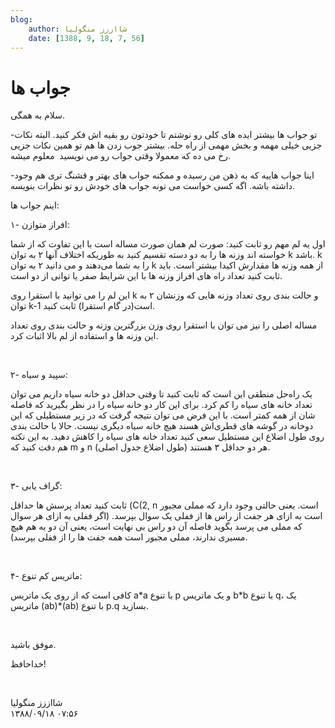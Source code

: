 ```yaml
---
blog:
    author: شااززز منگولیا
    date: [1388, 9, 18, 7, 56]
---
```

# جواب ها

<div class="cnt">
سلام به همگی.<p>-تو جواب ها بیشتر ایده های کلی رو نوشتم تا خودتون رو بقیه اش فکر کنید. البته نکات جزیی خیلی مهمه و بخش مهمی از راه حله. بیشتر جوب زدن ها هم تو همین نکات جزیی رخ می ده که معمولا وقتی جواب رو می نویسید  معلوم میشه.</p>
<p>-اینا جواب هاییه که به ذهن من رسیده و ممکنه جواب های بهتر و قشنگ تری هم وجود داشته باشه. اگه کسی خواست می تونه جواب های خودش رو تو نظرات بنویسه.</p>
<p>اینم جواب ها:</p>
<p>۱- افراز متوازن:</p>
<p>اول یه لم مهم رو ثابت کنید: صورت لم همان صورت مساله است با این تفاوت که از شما خواسته اند وزنه ها را به دو دسته تقسیم کنید به طوریکه اختلاف آنها ۲ به توان k باشد. k را به شما می‌دهند و می دانید ۲ به توان k از همه وزنه ها مقدارش اکیدا بیشتر است. باید ثابت کنید تعداد راه های افراز وزنه ها با این شرایط صفر یا توانی از دو است.</p>
<p>این لم را می توانید با استقرا روی k و حالت بندی روی تعداد وزنه هایی که وزنشان ۲ به توان k-1 است(در گام استقرا) ثابت کنید.</p>
<p>مساله اصلی را نیز می توان با استقرا روی وزن بزرگترین وزنه و حالت بندی روی تعداد این وزنه ها و استفاده از لم بالا اثبات کرد.</p>
<p><br/></p>
<p>۲- سپید و سیاه:</p>
<p>یک راه‌حل منطقی این است که ثابت کنید تا وقتی حداقل دو خانه سیاه داریم می توان تعداد خانه های سیاه را کم کرد. برای این کار دو خانه سیاه را در نظر بگیرید که فاصله شان از همه کمتر است. با این فرض می توان نتیجه گرفت که در زیر مستطیلی که این دوخانه در گوشه های قطری‌اش هسند هیچ خانه سیاه دیگری نیست. حالا با حالت بندی روی طول اضلاع این مستطیل سعی کنید تعداد خانه های سیاه را کاهش دهید. به این نکته هم دقت کنید که m و n (طول اضلاع جدول اصلی) هر دو حداقل ۳ هستند.</p>
<p><br/></p>
<p>۳- گراف یابی:</p>
<p>ثابت کنید تعداد پرسش ها حداقل (C(2, n است. یعنی حالتی وجود دارد که مملی مجبور است به ازای هر جفت از راس ها از ففلی یک سوال بپرسد. (اگر ففلی به ازای هر سوال که مملی می پرسد بگوید فاصله آن دو راس بی نهایت است، یعنی آن دو به هم هیچ مسیری ندارند، مملی مجبور است همه جفت ها را از ففلی بپرسد).</p>
<p><br/></p>
<p>۴- ماتریس کم تنوع:</p>
<p>کافی است که از روی یک ماتریس a*a با تنوع p و یک ماتریس b*b با تنوع q، یک ماتریس (ab)*(ab) با تنوع p.q بسازید.</p>
<p><br/></p>
<p>موفق باشید.</p>
<p>خداحافظ!</p>
<p><br/></p>
</div>

<div class="blog-info">
    <div class="blog-author">شااززز منگولیا</div>
    <div class="blog-date">۱۳۸۸/۰۹/۱۸ ۰۷:۵۶</div>
</div>


